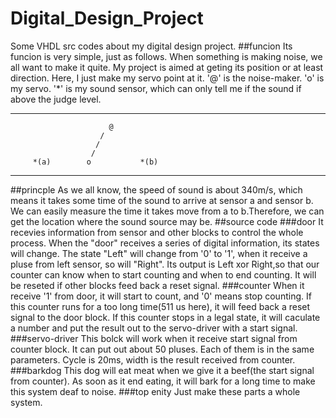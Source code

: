 # Digital_Design_Project
Some VHDL src codes about my digital design project.
##funcion
Its funcion is very simple, just as follows.
When something is making noise, we all want to make it quite.
My project is aimed at geting its position or at least direction. Here, I just make my servo point at it.
'@' is the noise-maker.
'o' is my servo.
'*' is my sound sensor, which can only tell me if the sound if above the judge level.

----------------------------------------------------------
                          @
                        /
                       /
                      /
         *(a)        o           *(b)
-----------------------------------------------------------
##princple
As we all know, the speed of sound is about 340m/s, which means it takes some time of the sound to arrive at sensor a and sensor b.
We can easily measure the time it takes move from a to b.Therefore, we can get the location where the sound source may be.
##source code
###door
It recevies information from sensor and other blocks to control the whole process.
When the "door" receives a series of digital information, its states will change.
The state "Left" will change from '0' to '1', when it receive a pluse from left sensor, so will "Right".
Its output is Left xor Right,so that our counter can know when to start counting and when to end counting.
It will be reseted if other blocks feed back a reset signal.
###counter
When it receive '1' from door, it will start to count, and '0' means stop counting. 
If this counter runs for a too long time(511 us here), it will feed back a reset signal to the door block.
If this counter stops in a legal state, it will caculate a number and put the result out to the servo-driver with a start signal.
###servo-driver
This bolck will work when it receive start signal from counter block.
It can put out about 50 pluses. Each of them is in the same parameters. Cycle is 20ms, width is the result received from counter.
###barkdog
This dog will eat meat when we give it a beef(the start signal from counter).
As soon as it end eating, it will bark for a long time to make this system deaf to noise.
###top enity
Just make these parts a whole system.

